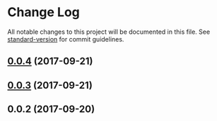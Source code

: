 # Change Log

All notable changes to this project will be documented in this file. See [standard-version](https://github.com/conventional-changelog/standard-version) for commit guidelines.

<a name="0.0.4"></a>
## [0.0.4](https://github.com/nens/parramatta-mobile-dashboard/compare/v0.0.3...v0.0.4) (2017-09-21)



<a name="0.0.3"></a>
## [0.0.3](https://github.com/nens/parramatta-mobile-dashboard/compare/v0.0.2...v0.0.3) (2017-09-21)



<a name="0.0.2"></a>
## 0.0.2 (2017-09-20)
